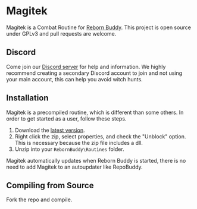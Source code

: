 # Magitek

Magitek is a Combat Routine for [Reborn Buddy](https://www.rebornbuddy.com/). This project is open source under GPLv3 and pull requests are welcome.

## Discord

Come join our [Discord server](https://discord.gg/uwbsn2E) for help and information. We highly recommend creating a secondary Discord account to join and not using your main account, this can help you avoid witch hunts.

## Installation

Magitek is a precompiled routine, which is different than some others. In order to get started as a user, follow these steps.

1. Download the [latest version](https://github.com/cheesegoldfish/MagitekRoutine/releases/latest/download/Magitek.zip).
2. Right click the zip, select properties, and check the "Unblock" option. This is necessary because the zip file includes a dll.
3. Unzip into your `RebornBuddy\Routines` folder.

Magitek automatically updates when Reborn Buddy is started, there is no need to add Magitek to an autoupdater like RepoBuddy.

## Compiling from Source

Fork the repo and compile.
